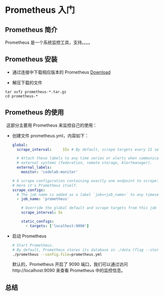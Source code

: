 # Prometheus 入门

## Prometheus 简介

Prometheus 是一个系统监控工具，支持。。。。

## Prometheus 安装 

* 通过连接中下载相应版本的 Prometheus [Download](https://prometheus.io/download)

* 解压下载的文件

```properties
tar xvfz prometheus-*.tar.gz
cd prometheus-*
```

## Prometheus 的使用

​	这部分主要用 Prometheus 来监控自己的使用：

 * 创建文件 prometheus.yml，内容如下：

   ```yaml
   global:
     scrape_interval:     15s # By default, scrape targets every 15 seconds.
   
     # Attach these labels to any time series or alerts when communicating with
     # external systems (federation, remote storage, Alertmanager).
     external_labels:
       monitor: 'codelab-monitor'
   
   # A scrape configuration containing exactly one endpoint to scrape:
   # Here it's Prometheus itself.
   scrape_configs:
     # The job name is added as a label `job=<job_name>` to any timeseries scraped from this config.
     - job_name: 'prometheus'
   
       # Override the global default and scrape targets from this job every 5 seconds.
       scrape_interval: 5s
   
       static_configs:
         - targets: ['localhost:9090']
   ```

* 启动 Prometheus

  ```bash
  # Start Prometheus.
  # By default, Prometheus stores its database in ./data (flag --storage.tsdb.path).
  ./prometheus --config.file=prometheus.yml
  ```

  默认的，Prometheus 开启了 9090 端口，我们可以通过访问 http://localhost:9090 来查看 Prometheus 中的监控信息。

## 总结

